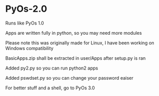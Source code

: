 # PyOs-2.0
Runs like PyOs 1.0

Apps are written fully in python, so you may need more modules

Please note this was originally made for Linux, I have been working on Windows compatibility

BasicApps.zip shall be extracted in user/Apps after setup.py is ran 

Added py2.py so you can run python2 apps

Added pswdset.py so you can change your password eaiser

For better stuff and a shell, go to PyOs 3.0
